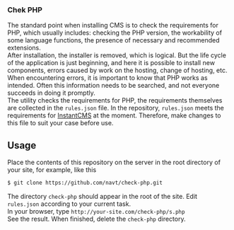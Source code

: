 ### Chek PHP
The standard point when installing CMS is to check the requirements for PHP, which usually includes: checking the PHP version, the workability of some language functions, the presence of necessary and recommended extensions.<br>
After installation, the installer is removed, which is logical. But the life cycle of the application is just beginning, and here it is possible to install new components, errors caused by work on the hosting, change of hosting, etc. When encountering errors, it is important to know that PHP works as intended. Often this information needs to be searched, and not everyone succeeds in doing it promptly.<br>
The utility checks the requirements for PHP, the requirements themselves are collected in the `rules.json` file. In the repository, `rules.json` meets the requirements for [InstantCMS](https://instantcms.ru/) at the moment. Therefore, make changes to this file to suit your case before use.

## Usage
Place the contents of this repository on the server in the root directory of your site, for example, like this
``` bash
$ git clone https://github.com/navt/check-php.git
```
The directory `check-php` should appear in the root of the site. Edit `rules.json` according to your current task.<br>
In your browser, type `http://your-site.com/check-php/s.php`<br>
See the result. When finished, delete the `check-php` directory.